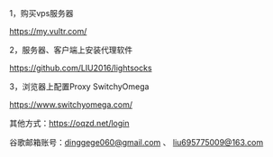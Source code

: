 1，购买vps服务器

https://my.vultr.com/

2，服务器、客户端上安装代理软件

https://github.com/LIU2016/lightsocks

3，浏览器上配置Proxy SwitchyOmega

https://www.switchyomega.com/

其他方式：https://oqzd.net/login 

谷歌邮箱账号：dinggege060@gmail.com 、 liu695775009@163.com



